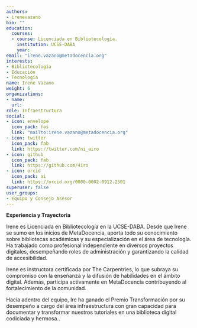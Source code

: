 ```yaml
---
authors:
- irenevazano
bio: ""
education:
  courses:
  - course: Licenciada en Bibliotecología.
    institution: UCSE-DABA 
    year: 
email: "irene.vazano@metadocencia.org"
interests:
- Bibliotecología
- Educación
- Tecnología
name: Irene Vazano
weight: 6
organizations:
- name: 
  url: 
role: Infraestructura 
social:
- icon: envelope
  icon_pack: fas
  link: "mailto:irene.vazano@metadocencia.org"
- icon: twitter
  icon_pack: fab
  link: https://twitter.com/ni_airo
- icon: github
  icon_pack: fab
  link: https://github.com/4iro
- icon: orcid
  icon_pack: ai
  link: https://orcid.org/0000-0002-0912-2501
superuser: false
user_groups:
- Equipo y Consejo Asesor
---
```


**Experiencia y Trayectoria**

Irene es Licenciada en  Bibliotecología en la UCSE-DABA. Desde que Irene se sumo en los inicios de MetaDocencia, aporta todo su conocimiento sobre bibliotecas académicas y su especialización en el área de tecnología. 
Ha trabajado como profesional independiente en diversos proyectos digitales, desempeñando roles de administración y garantizando la calidad de accesibilidad.

Irene es instructora certificada por The Carpentries, lo que subraya su compromiso con la enseñanza y la difusión de habilidades en el ámbito digital. Además, participa activamente en MetaDocencia contribuyendo al fortalecimiento de la comunidad.

Hacia adentro del equipo, Ire ha ganado el Premio Transformación por su desempeño a cargo del área infraestructura con gran capacidad para documentar y transformar nuestros tutoriales en una biblioteca digital codiciada y hermosa..
